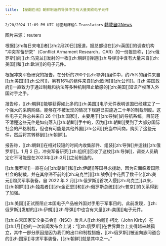 ```yaml
---
title: 【秘翻在线】朝鲜制造的导弹中含有大量美欧电子元件
---
```

`2/20/2024 11:09 PM UTC 秘密翻譯組G-Translators` [轉載自GNews](https://gnews.org/articles/2326974)

图片来源：reuters

根据[[zh:每日来电]]者[[zh:2月20日]]报道，据总部设在[[zh:英国]]的调查机构 "冲突军备研究"（Conflict Armament Research，CAR）的一份报告称，[[zh:俄罗斯]]向[[zh:乌克兰]]发射的一枚[[zh:朝鲜]]弹道[[zh:导弹]]中含有大量来自[[zh:美国]]和[[zh:欧洲]]的电子元件。

根据冲突军备研究的报告，在分析的290个[[zh:导弹]]组件中，约75%的组件来自[[zh:美国]][[zh:公司]]，另有16%的组件来自[[zh:欧洲]][[zh:公司]]。[[zh:美国政府]]一直致力于通过制裁和执法等多种机制阻止敏感的[[zh:美国]]知识产权落入外国对手之手。

报告称，[[zh:朝鲜]]能够获得如此多的[[zh:美国]]电子元件表明该国已经建立了一个强大的采购网络，能够在不被发现的情况下规避已实施近二十年的制裁制度。这些电子元件总共来自 26 个[[zh:国家]]，主要用于[[zh:导弹]]的导航系统。目前还不清楚这些元件是如何落入[[zh:朝鲜]]手中的，因为[[zh:朝鲜]]受到了大部分国际社会的严格制裁，但也有可能是其他外国[[zh:公司]]充当中间商，购买了这些元件，然后将其转移到[[zh:朝鲜]]。

报告称，[[zh:朝鲜]]在相对较短的时间内收集部件、组装[[zh:导弹]]并运往[[zh:俄罗斯]]。1 月 2 日，冲突军备研究[[zh:组织]]回收了这枚[[zh:导弹]]，调查人员确定它不可能是在2023年[[zh:3月]]之前制造的。

[[zh:俄罗斯]]一直在向[[zh:朝鲜]]和[[zh:伊朗]]等国寻求援助，因为它面临着国际社会的制裁，并在其停滞不前的[[zh:乌克兰]][[zh:战争]]中花费了数千亿[[zh:美元]]购买军事装备。自 2022 年 2 月[[zh:俄罗斯]]首次入侵[[zh:乌克兰]]以来，[[zh:朝鲜]][[zh:独裁者]][[zh:金正恩]]和[[zh:俄罗斯总统]][[zh:普京]]的关系得到了加强。

[[zh:美国]]正试图阻止本国电子产品被外国对手用于军事目的。此前发现，[[zh:俄罗斯]]发射的[[zh:伊朗]][[zh:导弹]]中也含有大量[[zh:美国]]电子元件。

[[zh:白宫国家安全委员会]]（NSC）发言人[[zh:约翰]]·柯比（John Kirby）在[[zh:1月]]份的一次新闻发布会上说：“[[zh:俄罗斯]]在世界舞台上变得越来越孤立，其中一部分原因是因为我们的出口和制裁措施，[[zh:俄罗斯]]被迫向志同道合的[[zh:国家]]寻求军事装备，[[zh:朝鲜]]就是其中之一。”
